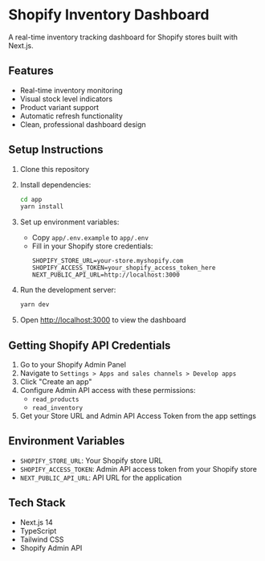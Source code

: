 
# Shopify Inventory Dashboard

A real-time inventory tracking dashboard for Shopify stores built with Next.js.

## Features

- Real-time inventory monitoring
- Visual stock level indicators
- Product variant support
- Automatic refresh functionality
- Clean, professional dashboard design

## Setup Instructions

1. Clone this repository
2. Install dependencies:
   ```bash
   cd app
   yarn install
   ```

3. Set up environment variables:
   - Copy `app/.env.example` to `app/.env`
   - Fill in your Shopify store credentials:
     ```
     SHOPIFY_STORE_URL=your-store.myshopify.com
     SHOPIFY_ACCESS_TOKEN=your_shopify_access_token_here
     NEXT_PUBLIC_API_URL=http://localhost:3000
     ```

4. Run the development server:
   ```bash
   yarn dev
   ```

5. Open [http://localhost:3000](http://localhost:3000) to view the dashboard

## Getting Shopify API Credentials

1. Go to your Shopify Admin Panel
2. Navigate to `Settings > Apps and sales channels > Develop apps`
3. Click "Create an app"
4. Configure Admin API access with these permissions:
   - `read_products`
   - `read_inventory`
5. Get your Store URL and Admin API Access Token from the app settings

## Environment Variables

- `SHOPIFY_STORE_URL`: Your Shopify store URL
- `SHOPIFY_ACCESS_TOKEN`: Admin API access token from your Shopify store
- `NEXT_PUBLIC_API_URL`: API URL for the application

## Tech Stack

- Next.js 14
- TypeScript
- Tailwind CSS
- Shopify Admin API
